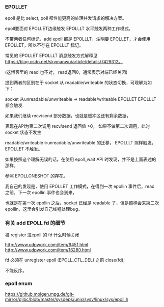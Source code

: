 
### EPOLLET 

epoll 是比 select, poll 都性能更高的处理并发请求的解决方案。

epoll要面对 EPOLLET边缘触发 EPOLLLT 水平触发两种工作模式。

不带两者任何标记，add epoll 都是 EPOLLLT，注明要 EPOLLET，才会使用 EPOLLET，所以不存在 EPOLLLT 标记。

常见的 EPOLLET EPOLLLT 消息触发方式解释见 https://blog.csdn.net/skymanwu/article/details/7429312。

(这博客里的 read 也不对， read返回0，通常表示对端已经关闭)

提到两者的区别在于 socket 从 readable/writeable 的状态切换，可理解为如下：

socket 从unreadable/unwriteable -> readable/writeable   EPOLLET EPOLLLT 都会触发.

如果我们继续 recv/send 部分数据，也就是缓冲区还有剩余数据，

表现在API为第二次调用 recv/send 返回值 >0， 如果不做第二次调用，此时 socket 状态不发生 

readable/writeable->unreadable/unwriteable 的迁移， EPOLLLT 照样触发， EPOLLET 不触发。



如果按照这个理解无误的话，在使用 epoll_wait API 时发现，并不是上面表述的那样，

参照 EPOLLONESHOT 的存在。


我自己的发现是，使用 EPOLLET 工作模式，在得到一次 epollin 事件后，read 之前，下一次 epollin 事件也会到来，

也就是在第一次 epollin 之后，socket 已经是 readable 了，但是照样会来第二次 epollin，这里会引发自己线程处理bug。




### 有关 add EPOLL fd 的细节

被 register 进epoll 的 fd 什么时候关闭

http://www.udpwork.com/item/6451.html
http://www.udpwork.com/item/16280.html

fd 必须在 unregister epoll (EPOLL_CTL_DEL) 之前 close(fd);

不能反序。

### epoll enum 

https://github.molgen.mpg.de/git-mirror/glibc/blob/master/sysdeps/unix/sysv/linux/sys/epoll.h


